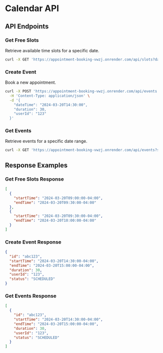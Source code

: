 # Calendar API

## API Endpoints

### Get Free Slots

Retrieve available time slots for a specific date.

```bash
curl -X GET 'https://appointment-booking-vwzj.onrender.com/api/slots?date=2024-03-20&timezone=America/New_York'
```

### Create Event

Book a new appointment.

```bash
curl -X POST 'https://appointment-booking-vwzj.onrender.com/api/events' \
  -H 'Content-Type: application/json' \
  -d '{
    "dateTime": "2024-03-20T14:30:00",
    "duration": 30,
    "userId": "123"
  }'
```

### Get Events

Retrieve events for a specific date range.

```bash
curl -X GET 'https://appointment-booking-vwzj.onrender.com/api/events?startDate=2024-03-20&endDate=2024-03-21'
```

## Response Examples

### Get Free Slots Response

```json
[
  {
    "startTime": "2024-03-20T09:00:00-04:00",
    "endTime": "2024-03-20T09:30:00-04:00"
  },
  {
    "startTime": "2024-03-20T09:30:00-04:00",
    "endTime": "2024-03-20T10:00:00-04:00"
  }
]
```

### Create Event Response

```json
{
  "id": "abc123",
  "startTime": "2024-03-20T14:30:00-04:00",
  "endTime": "2024-03-20T15:00:00-04:00",
  "duration": 30,
  "userId": "123",
  "status": "SCHEDULED"
}
```

### Get Events Response

```json
[
  {
    "id": "abc123",
    "startTime": "2024-03-20T14:30:00-04:00",
    "endTime": "2024-03-20T15:00:00-04:00",
    "duration": 30,
    "userId": "123",
    "status": "SCHEDULED"
  }
]
```
